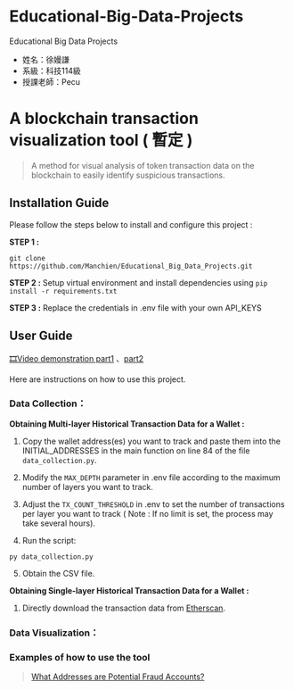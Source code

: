 # Educational-Big-Data-Projects
Educational Big Data Projects

* 姓名：徐嫚謙
* 系級：科技114級
* 授課老師：Pecu


# A blockchain transaction visualization tool ( 暫定 )
> A method for visual analysis of token transaction data on the blockchain to easily identify suspicious transactions.
## Installation Guide
Please follow the steps below to install and configure this project :

**STEP 1 :** 
```
git clone https://github.com/Manchien/Educational_Big_Data_Projects.git
```

**STEP 2 :** Setup virtual environment and install dependencies using `pip install -r requirements.txt`

**STEP 3 :** Replace the credentials in .env file with your own API_KEYS

## User Guide

[🎞️Video demonstration part1](https://www.youtube.com/watch?v=dn8486sFMFc)
、[part2](https://www.youtube.com/watch?v=zS_y-KyNy0o)

Here are instructions on how to use this project.

### Data Collection： 

**Obtaining Multi-layer Historical Transaction Data for a Wallet :**
1. Copy the wallet address(es) you want to track and paste them into the INITIAL_ADDRESSES in the main function on line 84 of the file `data_collection.py`.

2. Modify the `MAX_DEPTH` parameter in .env file according to the maximum number of layers you want to track.

3. Adjust the `TX_COUNT_THRESHOLD` in .env to set the number of transactions per layer you want to track ( Note : If no limit is set, the process may take several hours).

4. Run the script:
```
py data_collection.py
```
5. Obtain the CSV file.

**Obtaining Single-layer Historical Transaction Data for a Wallet :**
1. Directly download the transaction data from [Etherscan](https://etherscan.io/).

### Data Visualization：
### Examples of how to use the tool
> [What Addresses are Potential Fraud Accounts?](https://github.com/Manchien/Educational_Big_Data_Projects/blob/bb88f7e49d3e4d47b09c05a2c13fa7d15cdcbbe1/docs/example.pdf)
> 
